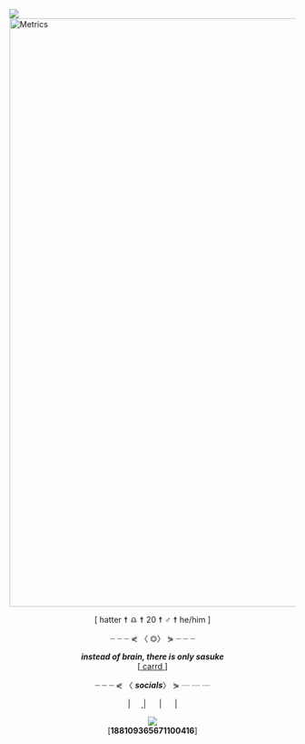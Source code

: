 <img src="https://i.imgur.com/Vrj7p8y.png"><br>
<img align="center" src="/github-metrics.svg" alt="Metrics" width="1034"><br>
<p align="center">
<p align="center">[</a> hatter <a> ☨ </a> ♎︎ <a> ☨ </a> 20 <a> ☨ </a> ♂ <a> ☨ </a> he/him <a>]</a>
<p align="center">┈     ┈     ┈     ⋞ 〈 <a>⏣</a>〉 ⋟     ┈     ┈     ┈</p>
<p align="center"><strong><em>instead of brain, there is only sasuke</em></strong><br>[<a href="https://hattvr.carrd.co/"> carrd </a>]</p>
<p align="center">┈     ┈     ┈     ⋞ 〈 <a><strong><em>socials</em></strong></a>〉 ⋟     ┈     ┈     ┈</p>
</p>
<p style="text-align:center;">
<a href="https://open.spotify.com/user/onp0rztbozts40r6zn052fqs9"> <img src="https://cdn.iconscout.com/icon/free/png-512/spotify-11-432546.png" width="15"></a>
| <a href="https://twitter.com/hattvr"><img src="https://i.imgur.com/TkLujRc.png" width="15"> </a>
| <a href="https://discord.com/invite/6cDYfvpUZB"><img src="https://i.imgur.com/9tWKQD4.png" width="15"></a>
| <a href="https://www.instagram.com/hattvr/"><img src="https://i.imgur.com/xmmOcyn.png" width="15"></a>
| <a href="https://www.behance.net/hattvr"><img src="https://cdn.iconscout.com/icon/free/png-256/behance-2506762-2100662.png" width="15"></a><br>
<p style="text-align:center;"><img src="https://discord.c99.nl/widget/theme-2/188109365671100416.png" width=""><br>
<a align="center">[</a><strong>188109365671100416</strong><a>]</a>
</p>